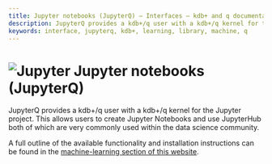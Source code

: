 ```yaml
---
title: Jupyter notebooks (JupyterQ) – Interfaces – kdb+ and q documentation
description: JupyterQ provides a kdb+/q user with a kdb+/q kernel for the Jupyter project. This allows users to create Jupyter Notebooks and use JupyterHub both of which are very commonly used within the data science community.
keywords: interface, jupyterq, kdb+, learning, library, machine, q
---
```

# ![Jupyter](img/jupyter.png) Jupyter notebooks (JupyterQ)



JupyterQ provides a kdb+/q user with a kdb+/q kernel for the Jupyter project. This allows users to create Jupyter Notebooks and use JupyterHub both of which are very commonly used within the data science community.

A full outline of the available functionality and installation instructions can be found in the [machine-learning section of this website](../ml/jupyterq/index.md).
